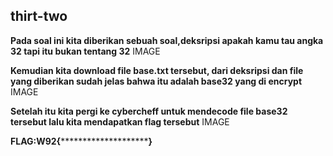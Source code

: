 ## thirt-two
**Pada soal ini kita diberikan sebuah soal,deksripsi apakah kamu tau angka 32 tapi itu bukan tentang 32**
IMAGE

**Kemudian kita download file base.txt tersebut, dari deksripsi dan file yang diberikan sudah jelas bahwa itu adalah base32 yang di encrypt**
IMAGE

**Setelah itu kita pergi ke cybercheff untuk mendecode file base32 tersebut lalu kita mendapatkan flag tersebut**
IMAGE



**FLAG:W92{************************}**

